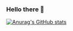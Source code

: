 ### Hello there 👋
[![Anurag's GitHub stats](https://github-readme-stats.vercel.app/apiFranguti4kanuraghazra)](https://github.com/anuraghazra/github-readme-stats)
<!--
**Franguti4k/Franguti4k** is a ✨ _special_ ✨ repository because its `README.md` (this file) appears on your GitHub profile.

Here are some ideas to get you started:

- 🔭 I’m currently working on ...
- 🌱 I’m currently learning ...
- 👯 I’m looking to collaborate on ...
- 🤔 I’m looking for help with ...
- 💬 Ask me about ...
- 📫 How to reach me: ...
- 😄 Pronouns: ...
- ⚡ Fun fact: ...
-->
